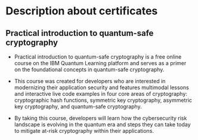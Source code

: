 # Description about certificates

## Practical introduction to quantum-safe cryptography
 - Practical introduction to quantum-safe cryptography is a free online course on the IBM Quantum Learning platform and serves as a primer on the foundational concepts in quantum-safe cryptography.
- This course was created for developers who are interested in modernizing their application security and features multimodal lessons and interactive live code examples in four core areas of cryptography: cryptographic hash functions, symmetric key cryptography, asymmetric key cryptography, and quantum-safe cryptography.

- By taking this course, developers will learn how the cybersecurity risk landscape is evolving in the quantum era and steps they can take today to mitigate at-risk cryptography within their applications.

